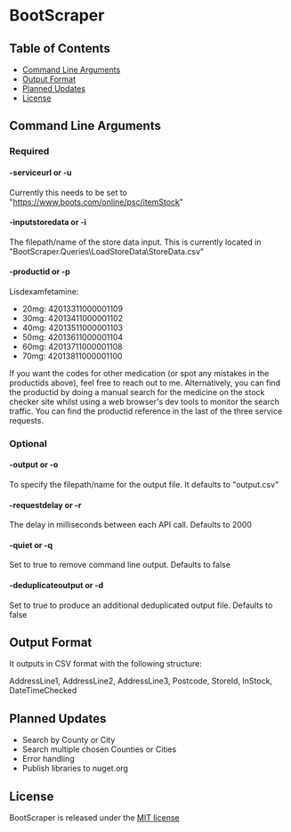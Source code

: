 # BootScraper

## Table of Contents
- [Command Line Arguments](#command-line-arguments)
- [Output Format](#output-format)
- [Planned Updates](#planned-updates)
- [License](#license)

## Command Line Arguments

### Required
#### -serviceurl or -u 
Currently this needs to be set to "https://www.boots.com/online/psc/itemStock"

#### -inputstoredata or -i
The filepath/name of the store data input. This is currently located in "BootScraper.Queries\LoadStoreData\StoreData.csv"

#### -productid or -p
Lisdexamfetamine:
- 20mg: 42013311000001109
- 30mg: 42013411000001102
- 40mg: 42013511000001103
- 50mg: 42013611000001104
- 60mg: 42013711000001108
- 70mg: 42013811000001100

If you want the codes for other medication (or spot any mistakes in the productids above), feel free to reach out to me. Alternatively, you can find the productid by doing a manual search for the medicine on the stock checker site whilst using a web browser's dev tools to monitor the search traffic. You can find the productid reference in the last of the three service requests.

### Optional
#### -output or -o
To specify the filepath/name for the output file. It defaults to "output.csv"

#### -requestdelay or -r
The delay in milliseconds between each API call. Defaults to 2000

#### -quiet or -q
Set to true to remove command line output. Defaults to false

#### -deduplicateoutput or -d
Set to true to produce an additional deduplicated output file. Defaults to false

## Output Format
It outputs in CSV format with the following structure:

AddressLine1, AddressLine2, AddressLine3, Postcode, StoreId, InStock, DateTimeChecked

## Planned Updates

- Search by County or City
- Search multiple chosen Counties or Cities
- Error handling
- Publish libraries to nuget.org

## License
BootScraper is released under the [MIT license](https://github.com/LewcasThunder/BootScraper/blob/master/LICENSE)